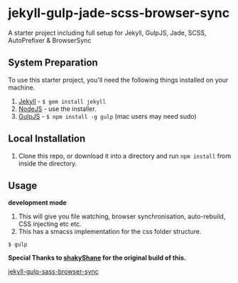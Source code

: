 jekyll-gulp-jade-scss-browser-sync
=============================

A starter project including full setup for Jekyll, GulpJS, Jade, SCSS, AutoPrefixer &amp; BrowserSync

## System Preparation

To use this starter project, you'll need the following things installed on your machine.

1. [Jekyll](http://jekyllrb.com/) - `$ gem install jekyll`
2. [NodeJS](http://nodejs.org) - use the installer.
3. [GulpJS](https://github.com/gulpjs/gulp) - `$ npm install -g gulp` (mac users may need sudo)

## Local Installation

1. Clone this repo, or download it into a directory and run `npm install` from inside the directory.

## Usage

**development mode**

1. This will give you file watching, browser synchronisation, auto-rebuild, CSS injecting etc etc.
2. This has a smacss implementation for the css folder structure.

```shell
$ gulp
```

**Special Thanks to [shakyShane](https://github.com/shakyShane) for the original build of this.**

[jekyll-gulp-sass-browser-sync](https://github.com/shakyShane/jekyll-gulp-sass-browser-sync)
